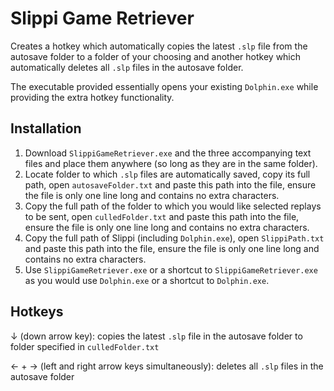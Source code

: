 # Slippi Game Retriever
Creates a hotkey which automatically copies the latest `.slp` file from the autosave folder to a folder of your choosing and another hotkey which automatically deletes all `.slp` files in the autosave folder.

The executable provided essentially opens your existing `Dolphin.exe` while providing the extra hotkey functionality.

## Installation
1. Download `SlippiGameRetriever.exe` and the three accompanying text files and place them anywhere (so long as they are in the same folder).
2. Locate folder to which `.slp` files are automatically saved, copy its full path, open `autosaveFolder.txt` and paste this path into the file, ensure the file is only one line long and contains no extra characters.
3. Copy the full path of the folder to which you would like selected replays to be sent, open `culledFolder.txt` and paste this path into the file, ensure the file is only one line long and contains no extra characters.
4. Copy the full path of Slippi (including `Dolphin.exe`), open `SlippiPath.txt` and paste this path into the file, ensure the file is only one line long and contains no extra characters.
5. Use `SlippiGameRetriever.exe` or a shortcut to `SlippiGameRetriever.exe` as you would use `Dolphin.exe` or a shortcut to `Dolphin.exe`. 

## Hotkeys
&#8595; (down arrow key): copies the latest `.slp` file in the autosave folder to folder specified in `culledFolder.txt`

&#8592; + &#8594; (left and right arrow keys simultaneously): deletes all `.slp` files in the autosave folder
